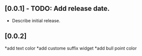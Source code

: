 ## [0.0.1] - TODO: Add release date.

* Describe initial release.
## [0.0.2]

*add text color
*add custome suffix widget
*add bull point color